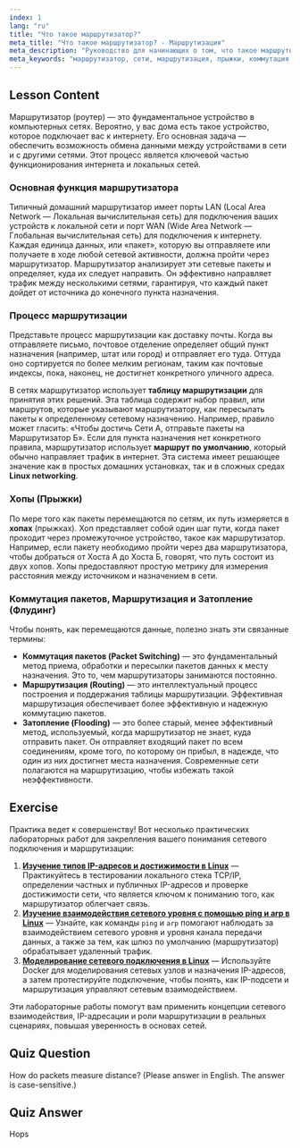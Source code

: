 ```yaml
---
index: 1
lang: "ru"
title: "Что такое маршрутизатор?"
meta_title: "Что такое маршрутизатор? - Маршрутизация"
meta_description: "Руководство для начинающих о том, что такое маршрутизатор в сетях. Узнайте о маршрутизации, коммутации пакетов, прыжках и о том, как маршрутизаторы используют таблицы маршрутизации для пересылки данных между сетями. Это сетевое руководство необходимо для изучения сетевых технологий Linux."
meta_keywords: "маршрутизатор, сети, маршрутизация, прыжки, коммутация пакетов, сети Linux, руководство для начинающих, сетевое руководство"
---
```


## Lesson Content

Маршрутизатор (роутер) — это фундаментальное устройство в компьютерных сетях. Вероятно, у вас дома есть такое устройство, которое подключает вас к интернету. Его основная задача — обеспечить возможность обмена данными между устройствами в сети и с другими сетями. Этот процесс является ключевой частью функционирования интернета и локальных сетей.

### Основная функция маршрутизатора

Типичный домашний маршрутизатор имеет порты LAN (Local Area Network — Локальная вычислительная сеть) для подключения ваших устройств к локальной сети и порт WAN (Wide Area Network — Глобальная вычислительная сеть) для подключения к интернету. Каждая единица данных, или «пакет», которую вы отправляете или получаете в ходе любой сетевой активности, должна пройти через маршрутизатор. Маршрутизатор анализирует эти сетевые пакеты и определяет, куда их следует направить. Он эффективно направляет трафик между несколькими сетями, гарантируя, что каждый пакет дойдет от источника до конечного пункта назначения.

### Процесс маршрутизации

Представьте процесс маршрутизации как доставку почты. Когда вы отправляете письмо, почтовое отделение определяет общий пункт назначения (например, штат или город) и отправляет его туда. Оттуда оно сортируется по более мелким регионам, таким как почтовые индексы, пока, наконец, не достигнет конкретного уличного адреса.

В сетях маршрутизатор использует **таблицу маршрутизации** для принятия этих решений. Эта таблица содержит набор правил, или маршрутов, которые указывают маршрутизатору, как пересылать пакеты к определенному сетевому назначению. Например, правило может гласить: «Чтобы достичь Сети А, отправьте пакеты на Маршрутизатор Б». Если для пункта назначения нет конкретного правила, маршрутизатор использует **маршрут по умолчанию**, который обычно направляет трафик в интернет. Эта система имеет решающее значение как в простых домашних установках, так и в сложных средах **Linux networking**.

### Хопы (Прыжки)

По мере того как пакеты перемещаются по сетям, их путь измеряется в **хопах** (прыжках). Хоп представляет собой один шаг пути, когда пакет проходит через промежуточное устройство, такое как маршрутизатор. Например, если пакету необходимо пройти через два маршрутизатора, чтобы добраться от Хоста А до Хоста Б, говорят, что путь состоит из двух хопов. Хопы предоставляют простую метрику для измерения расстояния между источником и назначением в сети.

### Коммутация пакетов, Маршрутизация и Затопление (Флудинг)

Чтобы понять, как перемещаются данные, полезно знать эти связанные термины:

- **Коммутация пакетов (Packet Switching)** — это фундаментальный метод приема, обработки и пересылки пакетов данных к месту назначения. Это то, чем маршрутизаторы занимаются постоянно.
- **Маршрутизация (Routing)** — это интеллектуальный процесс построения и поддержания таблицы маршрутизации. Эффективная маршрутизация обеспечивает более эффективную и надежную коммутацию пакетов.
- **Затопление (Flooding)** — это более старый, менее эффективный метод, используемый, когда маршрутизатор не знает, куда отправить пакет. Он отправляет входящий пакет по всем соединениям, кроме того, по которому он прибыл, в надежде, что один из них достигнет места назначения. Современные сети полагаются на маршрутизацию, чтобы избежать такой неэффективности.

## Exercise

Практика ведет к совершенству! Вот несколько практических лабораторных работ для закрепления вашего понимания сетевого подключения и маршрутизации:

1. **[Изучение типов IP-адресов и достижимости в Linux](https://labex.io/ru/labs/comptia-explore-ip-address-types-and-reachability-in-linux-592780)** — Практикуйтесь в тестировании локального стека TCP/IP, определении частных и публичных IP-адресов и проверке достижимости сети, что является ключом к пониманию того, как маршрутизатор облегчает связь.
2. **[Изучение взаимодействия сетевого уровня с помощью ping и arp в Linux](https://labex.io/ru/labs/comptia-explore-network-layer-interaction-with-ping-and-arp-in-linux-592746)** — Узнайте, как команды `ping` и `arp` помогают наблюдать за взаимодействием сетевого уровня и уровня канала передачи данных, а также за тем, как шлюз по умолчанию (маршрутизатор) обрабатывает удаленный трафик.
3. **[Моделирование сетевого подключения в Linux](https://labex.io/ru/labs/comptia-simulate-network-layer-connectivity-in-linux-592752)** — Используйте Docker для моделирования сетевых узлов и назначения IP-адресов, а затем протестируйте подключение, чтобы понять, как IP-подсети и маршрутизация управляют сетевым взаимодействием.

Эти лабораторные работы помогут вам применить концепции сетевого взаимодействия, IP-адресации и роли маршрутизации в реальных сценариях, повышая уверенность в основах сетей.

## Quiz Question

How do packets measure distance? (Please answer in English. The answer is case-sensitive.)

## Quiz Answer

Hops
